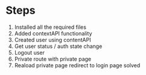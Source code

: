 # Steps

1. Installed all the required files
2. Added contextAPI functionality
3. Created user using contentAPI
4. Get user status / auth state change
6. Logout user
7. Private route with private page
8. Reaload private page redirect to login page solved